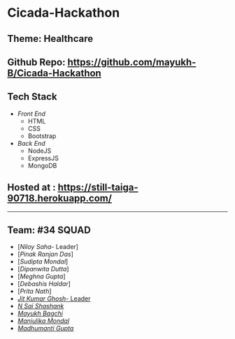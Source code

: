 # Cicada-Hackathon

## Theme: Healthcare

## Github Repo: https://github.com/mayukh-B/Cicada-Hackathon

## Tech Stack

- *Front End*
  - HTML
  - CSS
  - Bootstrap
- *Back End*
  - NodeJS
  - ExpressJS
  - MongoDB

## Hosted at : https://still-taiga-90718.herokuapp.com/

---

## Team: #34 SQUAD

- [*Niloy Saha*- Leader]
- [*Pinak Ranjan Das*]
- [*Sudipta Mondal*]
- [*Dipanwita Dutta*]
- [*Meghna Gupta*]
- [*Debashis Haldar*]
- [*Prita Nath*]
- [*Jit Kumar Ghosh*- Leader](https://github.com/jit48)
- [*N Sai Shashank*](https://github.com/shashank030401)
- [*Mayukh Bagchi*](https://github.com/mayukh-B)
- [*Manjulika Mondal*](https://github.com/ManjulikaMondal)
- [*Madhumanti Gupta*](https://github.com/Madhu565)


